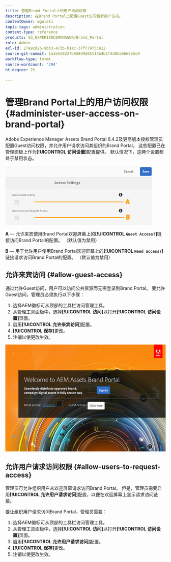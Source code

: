```yaml
---
title: 管理Brand Portal上的用户访问权限
description: 在Brand Portal上配置Guest访问和新用户访问。
contentOwner: mgulati
topic-tags: administration
content-type: reference
products: SG_EXPERIENCEMANAGER/Brand_Portal
role: Admin
exl-id: 27a9cd26-9bb3-473b-b1ac-37f77975c912
source-git-commit: 1a3e51922fb658d9d05113b4b1f4d05a0b6555c0
workflow-type: tm+mt
source-wordcount: '294'
ht-degree: 2%

---
```


# 管理Brand Portal上的用户访问权限 {#administer-user-access-on-brand-portal}

Adobe Experience Manager Assets Brand Portal 6.4.2及更高版本授权管理员配置Guest访问权限，并允许用户请求访问其组织的Brand Portal。 这些配置已在管理面板上作为&#x200B;**[!UICONTROL 访问设置]**&#x200B;配置提供。 默认情况下，这两个设置都处于禁用状态。

![](assets/access-configs.png)

**A** — 允许来宾使用Brand Portal欢迎屏幕上的&#x200B;**[!UICONTROL `Guest Access?`]**&#x200B;链接访问Brand Portal的配置。 （默认值为禁用）

**B** — 用于允许用户使用Brand Portal欢迎屏幕上的&#x200B;**[!UICONTROL `Need access?`]**&#x200B;链接请求访问Brand Portal的配置。 （默认值为禁用）

## 允许来宾访问 {#allow-guest-access}

通过允许Guest访问，用户可以访问公共资源而无需登录到Brand Portal。
要允许Guest访问，管理员必须执行以下步骤：

1. 选择AEM徽标可从顶部的工具栏访问管理工具。
1. 从管理工具面板中，选择&#x200B;**[!UICONTROL 访问]**&#x200B;以打开&#x200B;**[!UICONTROL 访问设置]**&#x200B;页面。
1. 启用&#x200B;**[!UICONTROL 允许来宾访问]**&#x200B;配置。
1. **[!UICONTROL 保存]**&#x200B;更改。
1. 注销以使更改生效。

![](assets/bp-welcome-screen.png)

## 允许用户请求访问权限 {#allow-users-to-request-access}

管理员可允许组织用户从欢迎屏幕请求访问Brand Portal。 但是，管理员需要启用&#x200B;**[!UICONTROL 允许用户请求访问]**&#x200B;配置，以便在欢迎屏幕上显示请求访问链接。

要让组织用户请求访问Brand Portal，管理员需要：

1. 选择AEM徽标可从顶部的工具栏访问管理工具。
1. 从管理工具面板中，选择&#x200B;**[!UICONTROL 访问]**&#x200B;以打开&#x200B;**[!UICONTROL 访问设置]**&#x200B;页面。
1. 启用&#x200B;**[!UICONTROL 允许用户请求访问]**&#x200B;配置。
1. **[!UICONTROL 保存]**&#x200B;更改。
1. 注销以使更改生效。
